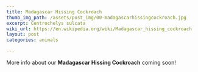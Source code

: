 ```yaml
---
title: Madagascar Hissing Cockroach
thumb_img_path: /assets/post_img/00-madagascarhissingcockroach.jpg
excerpt: Centrochelys sulcata
wiki_url: https://en.wikipedia.org/wiki/Madagascar_hissing_cockroach
layout: post
categories: animals

---
```


More info about our **Madagascar Hissing Cockroach** coming soon!